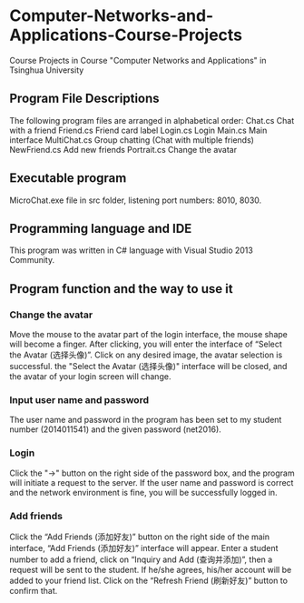 # Computer-Networks-and-Applications-Course-Projects

Course Projects in Course "Computer Networks and Applications" in Tsinghua University

## Program File Descriptions
The following program files are arranged in alphabetical order:
Chat.cs		Chat with a friend
Friend.cs	Friend card label
Login.cs	Login
Main.cs		Main interface
MultiChat.cs	Group chatting (Chat with multiple friends)
NewFriend.cs	Add new friends
Portrait.cs	Change the avatar

## Executable program
MicroChat.exe file in src folder, listening port numbers: 8010, 8030.

## Programming language and IDE
This program was written in C# language with Visual Studio 2013 Community.

## Program function and the way to use it
### Change the avatar
Move the mouse to the avatar part of the login interface, the mouse shape will become a finger. After clicking, you will enter the interface of “Select the Avatar (选择头像)”. Click on any desired image, the avatar selection is successful. the "Select the Avatar (选择头像)" interface will be closed, and the avatar of your login screen will change.

### Input user name and password
The user name and password in the program has been set to my student number (2014011541) and the given password (net2016).

### Login
Click the "→" button on the right side of the password box, and the program will initiate a request to the server. If the user name and password is correct and the network environment is fine, you will be successfully logged in.

### Add friends
Click the “Add Friends (添加好友)” button on the right side of the main interface, “Add Friends (添加好友)” interface will appear. Enter a student number to add a friend, click on “Inquiry and Add (查询并添加)”, then a request will be sent to the student. If he/she agrees, his/her account will be added to your friend list. Click on the “Refresh Friend (刷新好友)” button to confirm that.

### 